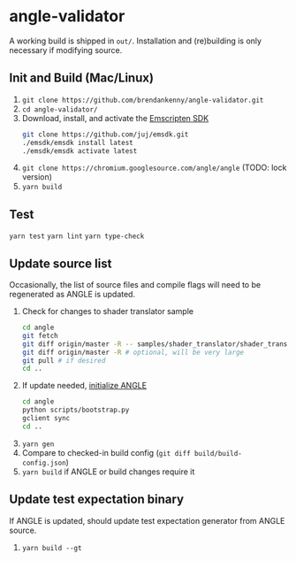 # angle-validator

A working build is shipped in `out/`. Installation and (re)building is only necessary if modifying source.

## Init and Build (Mac/Linux)
1. `git clone https://github.com/brendankenny/angle-validator.git`
1. `cd angle-validator/`
1. Download, install, and activate the [Emscripten SDK](https://kripken.github.io/emscripten-site/docs/getting_started/downloads.html)
    ```sh
    git clone https://github.com/juj/emsdk.git
    ./emsdk/emsdk install latest
    ./emsdk/emsdk activate latest
    ```
1. `git clone https://chromium.googlesource.com/angle/angle` (TODO: lock version)
1. `yarn build`

## Test
`yarn test`
`yarn lint`
`yarn type-check`

## Update source list
Occasionally, the list of source files and compile flags will need to be regenerated as ANGLE is updated.
1. Check for changes to shader translator sample
    ```sh
    cd angle
    git fetch
    git diff origin/master -R -- samples/shader_translator/shader_translator.cpp
    git diff origin/master -R # optional, will be very large
    git pull # if desired
    cd ..
    ```
2. If update needed, [initialize ANGLE](https://github.com/google/angle/blob/master/doc/DevSetup.md#getting-the-source)
    ```sh
    cd angle
    python scripts/bootstrap.py
    gclient sync
    cd ..
    ```
3. `yarn gen`
4. Compare to checked-in build config (`git diff build/build-config.json`)
5. `yarn build` if ANGLE or build changes require it

## Update test expectation binary
If ANGLE is updated, should update test expectation generator from ANGLE source.
1. `yarn build --gt`
